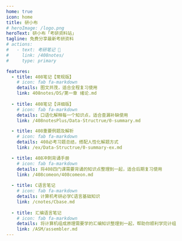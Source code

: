 ```yaml
---
home: true
icon: home
title: 研小布
# heroImage: /logo.png
heroText: 研小布「考研资料站」
tagline: 免费分享最新考研资料
# actions:
#   - text: 考研笔记 📒
#     link: /408notes/
#     type: primary

features:
  - title: 408笔记【常规版】
    # icon: fab fa-markdown
    details: 图文并茂，适合全程复习使用
    link: 408notes/DS/第一章 绪论.md
  
  - title: 408笔记【详细版】
    # icon: fab fa-markdown
    details: 口语化解释每一个知识点，适合查漏补缺使用
    link: /408notesPlus/Data-Structrue/0-summary.md

  - title: 408重要例题及解析
    # icon: fab fa-markdown
    details: 408必考习题总结，搭配人性化解题方式
    link: /ex/Data-Structrue/0-summary-ex.md

  - title: 408冲刺背诵手册
    # icon: fab fa-markdown
    details: 将408四门课需要背诵的知识点整理到一起，适合后期复习使用
    link: /408comeon/408comeon.md
  
  - title: C语言笔记
    # icon: fab fa-markdown
    details: 计算机考研必学C语言基础知识
    link: /cnotes/Cbase.md
  
  - title: 汇编语言笔记
    # icon: fab fa-markdown
    details: 将计算机组成原理需要学的汇编知识整理到一起，帮助你顺利学完计组
    link: /ASM/assembler.md
---
```

